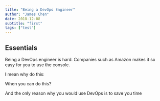 ```yaml
---
title: "Being a DevOps Engineer"
author: "James Chen"
date: 2018-12-08
subtitle: "first"
tags: ["test"]
---
```


## Essentials

Being a DevOps engineer is hard. Companies such as Amazon makes it so easy for you to use the console.

I mean why do this:

When you can do this?

And the only reason why you would use DevOps is to save you time 